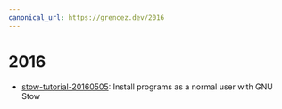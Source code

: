 ```yaml
---
canonical_url: https://grencez.dev/2016
---
```


# 2016

* [stow-tutorial-20160505](stow-tutorial-20160505.md): Install programs as a normal user with GNU Stow
